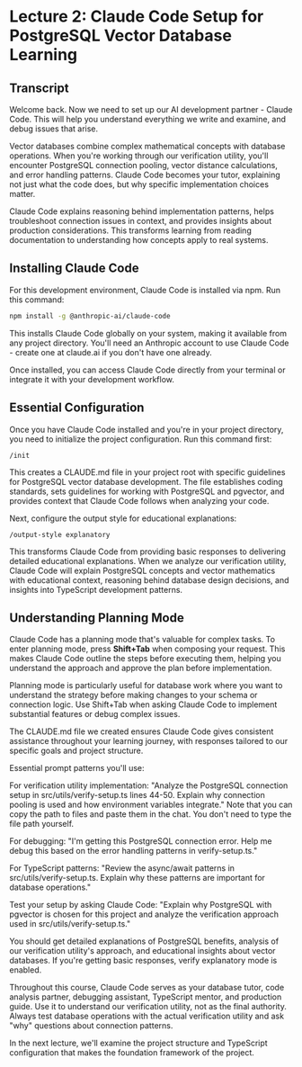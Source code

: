 # Lecture 2: Claude Code Setup for PostgreSQL Vector Database Learning

## Transcript

Welcome back. Now we need to set up our AI development partner - Claude Code. This will help you understand everything we write and examine, and debug issues that arise.

Vector databases combine complex mathematical concepts with database operations. When you're working through our verification utility, you'll encounter PostgreSQL connection pooling, vector distance calculations, and error handling patterns. Claude Code becomes your tutor, explaining not just what the code does, but why specific implementation choices matter.

Claude Code explains reasoning behind implementation patterns, helps troubleshoot connection issues in context, and provides insights about production considerations. This transforms learning from reading documentation to understanding how concepts apply to real systems.

## Installing Claude Code

For this development environment, Claude Code is installed via npm. Run this command:

```bash
npm install -g @anthropic-ai/claude-code
```

This installs Claude Code globally on your system, making it available from any project directory. You'll need an Anthropic account to use Claude Code - create one at claude.ai if you don't have one already.

Once installed, you can access Claude Code directly from your terminal or integrate it with your development workflow.

## Essential Configuration

Once you have Claude Code installed and you're in your project directory, you need to initialize the project configuration. Run this command first:

```
/init
```

This creates a CLAUDE.md file in your project root with specific guidelines for PostgreSQL vector database development. The file establishes coding standards, sets guidelines for working with PostgreSQL and pgvector, and provides context that Claude Code follows when analyzing your code.

Next, configure the output style for educational explanations:

```
/output-style explanatory
```

This transforms Claude Code from providing basic responses to delivering detailed educational explanations. When we analyze our verification utility, Claude Code will explain PostgreSQL concepts and vector mathematics with educational context, reasoning behind database design decisions, and insights into TypeScript development patterns.

## Understanding Planning Mode

Claude Code has a planning mode that's valuable for complex tasks. To enter planning mode, press **Shift+Tab** when composing your request. This makes Claude Code outline the steps before executing them, helping you understand the approach and approve the plan before implementation.

Planning mode is particularly useful for database work where you want to understand the strategy before making changes to your schema or connection logic. Use Shift+Tab when asking Claude Code to implement substantial features or debug complex issues.

The CLAUDE.md file we created ensures Claude Code gives consistent assistance throughout your learning journey, with responses tailored to our specific goals and project structure.

Essential prompt patterns you'll use:

For verification utility implementation: "Analyze the PostgreSQL connection setup in src/utils/verify-setup.ts lines 44-50. Explain why connection pooling is used and how environment variables integrate." Note that you can copy the path to files and paste them in the chat. You don't need to type the file path yourself.

For debugging: "I'm getting this PostgreSQL connection error. Help me debug this based on the error handling patterns in verify-setup.ts."

For TypeScript patterns: "Review the async/await patterns in src/utils/verify-setup.ts. Explain why these patterns are important for database operations."

Test your setup by asking Claude Code: "Explain why PostgreSQL with pgvector is chosen for this project and analyze the verification approach used in src/utils/verify-setup.ts."

You should get detailed explanations of PostgreSQL benefits, analysis of our verification utility's approach, and educational insights about vector databases. If you're getting basic responses, verify explanatory mode is enabled.

Throughout this course, Claude Code serves as your database tutor, code analysis partner, debugging assistant, TypeScript mentor, and production guide. Use it to understand our verification utility, not as the final authority. Always test database operations with the actual verification utility and ask "why" questions about connection patterns.

In the next lecture, we'll examine the project structure and TypeScript configuration that makes the foundation framework of the project.
